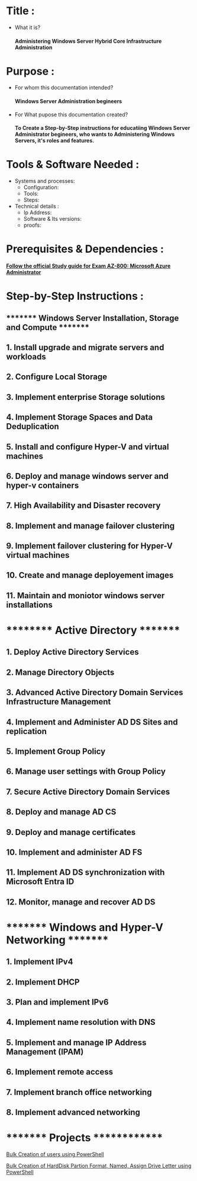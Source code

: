 # Title : 
- What it is?
    #### Administering Windows Server Hybrid Core Infrastructure Administration
# Purpose : 
- For whom this documentation intended?
    #### Windows Server Administration begineers
- For What pupose this documentation created?
    #### To Create a Step-by-Step instructions for educatiing Windows Server Administrator begineers, who wants to Administering Windows Servers, it's roles and features.

# Tools & Software Needed :
- Systems and processes:
  - Configuration: 
  - Tools: 
  - Steps:
- Technical details :
    - Ip Address:
    - Software & Its versions:
    - proofs:

# Prerequisites & Dependencies : 
  #### [Follow the official Study guide for Exam AZ-800: Microsoft Azure Administrator](https://learn.microsoft.com/en-us/credentials/certifications/resources/study-guides/az-800)


# Step-by-Step Instructions :

## ******* Windows Server Installation, Storage and Compute *******

## 1. Install upgrade and migrate servers and workloads

## 2. Configure Local Storage

## 3. Implement enterprise Storage solutions

## 4. Implement Storage Spaces and Data Deduplication

## 5. Install and configure Hyper-V and virtual machines

## 6. Deploy and manage windows server and hyper-v containers

## 7. High Availability and Disaster recovery

## 8. Implement and manage failover clustering

## 9. Implement failover clustering for Hyper-V virtual machines

## 10. Create and manage deployement images

## 11. Maintain and moniotor windows server installations

# ******** Active Directory ******* 

## 1. Deploy Active Directory Services

## 2. Manage Directory Objects

## 3. Advanced Active Directory Domain Services Infrastructure Management

## 4. Implement and Administer AD DS Sites and replication

## 5. Implement Group Policy

## 6. Manage user settings with Group Policy

## 7. Secure Active Directory Domain Services

## 8. Deploy and manage AD CS

## 9. Deploy and manage certificates

## 10. Implement and administer AD FS

## 11. Implement AD DS synchronization with Microsoft Entra ID

## 12. Monitor, manage and recover AD DS


# ******* Windows and Hyper-V Networking *******

## 1. Implement IPv4

## 2. Implement DHCP

## 3. Plan and implement IPv6

## 4. Implement name resolution with DNS

## 5. Implement and manage IP Address Management (IPAM)

## 6. Implement remote access

## 7. Implement branch office networking

## 8. Implement advanced networking


# ******* Projects ************

[Bulk Creation of users using PowerShell](https://github.com/dpkrepo/WindowsAdministration/blob/main/CreateUsersWithNameList.ps1)

[Bulk Creation of HardDisk Partion Format, Named, Assign Drive Letter using PowerShell](https://github.com/dpkrepo/WindowsAdministration/blob/main/createPartions.ps1)
